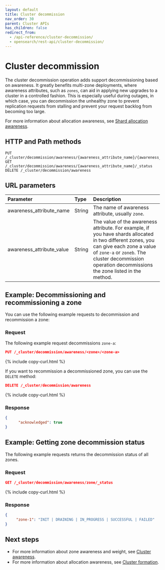 ```yaml
---
layout: default
title: Cluster decommission 
nav_order: 30
parent: Cluster APIs
has_children: false
redirect_from: 
  - /api-reference/cluster-decommission/
  - opensearch/rest-api/cluster-decommission/
---
```


# Cluster decommission

The cluster decommission operation adds support decommissioning based on awareness. It greatly benefits multi-zone deployments, where awareness attributes, such as `zones`, can aid in applying new upgrades to a cluster in a controlled fashion. This is especially useful during outages, in which case, you can decommission the unhealthy zone to prevent replication requests from stalling and prevent your request backlog from becoming too large.

For more information about allocation awareness, see [Shard allocation awareness]({{site.url}}{{site.baseurl}}//opensearch/cluster/#shard-allocation-awareness).


## HTTP and Path methods

```
PUT  /_cluster/decommission/awareness/{awareness_attribute_name}/{awareness_attribute_value}
GET  /_cluster/decommission/awareness/{awareness_attribute_name}/_status
DELETE /_cluster/decommission/awareness
```

## URL parameters

Parameter | Type | Description
:--- | :--- | :---
awareness_attribute_name | String | The name of awareness attribute, usually `zone`.
awareness_attribute_value | String | The value of the awareness attribute. For example, if you have shards allocated in two different zones, you can give each zone a value of `zone-a` or `zoneb`. The cluster decommission operation decommissions the zone listed in the method.


## Example: Decommissioning and recommissioning a zone

You can use the following example requests to decommission and recommission a zone:

### Request

The following example request decommissions `zone-a`:

```json
PUT /_cluster/decommission/awareness/<zone>/<zone-a>
```
{% include copy-curl.html %}

If you want to recommission a decommissioned zone, you can use the `DELETE` method:

```json
DELETE /_cluster/decommission/awareness
```
{% include copy-curl.html %}

### Response


```json
{
      "acknowledged": true
}
```

## Example: Getting zone decommission status

The following example requests returns the decommission status of all zones.

### Request

```json
GET /_cluster/decommission/awareness/zone/_status
```
{% include copy-curl.html %}

### Response

```json
{
     "zone-1": "INIT | DRAINING | IN_PROGRESS | SUCCESSFUL | FAILED"
}
```


## Next steps

- For more information about zone awareness and weight, see [Cluster awareness]({{site.url}}{{site.baseurl}}/api-reference/cluster-awareness/).
- For more information about allocation awareness, see [Cluster formation]({{site.url}}{{site.baseurl}}/opensearch/cluster/#advanced-step-6-configure-shard-allocation-awareness-or-forced-awareness).
